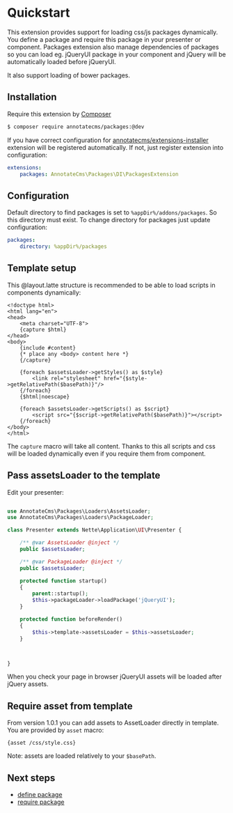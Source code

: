 Quickstart
==========

This extension provides support for loading css/js packages dynamically. You define a package and require this package in your presenter or component.
Packages extension also manage dependencies of packages so you can load eg. jQueryUI package in your component and jQuery will be automatically loaded before jQueryUI.

It also support loading of bower packages.

Installation
------------

Require this extension by [Composer](http://getcomposer.org)

```sh
$ composer require annotatecms/packages:@dev
```

If you have correct configuration for [annotatecms/extensions-installer](https://github.com/annotatecms/extensions-installer) extension will be registered
automatically. If not, just register extension into configuration:

```yml
extensions:
    packages: AnnotateCms\Packages\DI\PackagesExtension
```

Configuration
-------------

Default directory to find packages is set to `%appDir%/addons/packages`. So this directory must exist. To change directory for packages just update configuration:

```yml
packages:
    directory: %appDir%/packages
```

Template setup
--------------

This @layout.latte structure is recommended to be able to load scripts in components dynamically:

```smarty
<!doctype html>
<html lang="en">
<head>
    <meta charset="UTF-8">
    {capture $html}
</head>
<body>
    {include #content}
    {* place any <body> content here *}
    {/capture}

    {foreach $assetsLoader->getStyles() as $style}
        <link rel="stylesheet" href="{$style->getRelativePath($basePath)}"/>
    {/foreach}
    {$html|noescape}

    {foreach $assetsLoader->getScripts() as $script}
        <script src="{$script->getRelativePath($basePath)}"></script>
    {/foreach}
</body>
</html>

```

The `capture` macro will take all content. Thanks to this all scripts and css will be loaded dynamically even if you require them from component.

Pass assetsLoader to the template
---------------------------------

Edit your presenter:

```php

use AnnotateCms\Packages\Loaders\AssetsLoader;
use AnnotateCms\Packages\Loaders\PackageLoader;

class Presenter extends Nette\Application\UI\Presenter {

    /** @var AssetsLoader @inject */
    public $assetsLoader;

    /** @var PackageLoader @inject */
    public $assetsLoader;

    protected function startup()
    {
        parent::startup();
        $this->packageLoader->loadPackage('jQueryUI');
    }

    protected function beforeRender()
    {
        $this->template->assetsLoader = $this->assetsLoader;
    }



}
```

When you check your page in browser jQueryUI assets will be loaded after jQuery assets.

Require asset from template
---------------------------
From version 1.0.1 you can add assets to AssetLoader directly in template. You are provided by `asset` macro:

```latte
{asset /css/style.css}
```

Note: assets are loaded relatively to your `$basePath`.

Next steps
----------

- [define package](define_package.md)
- [require package](require_package.md)
